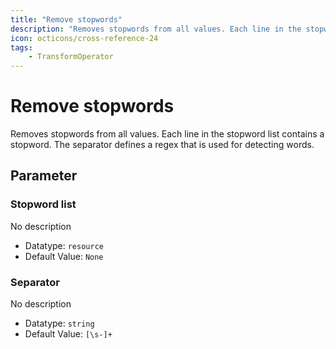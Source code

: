 ```yaml
---
title: "Remove stopwords"
description: "Removes stopwords from all values. Each line in the stopword list contains a stopword. The separator defines a regex that is used for detecting words."
icon: octicons/cross-reference-24
tags: 
    - TransformOperator
---
```

# Remove stopwords
<!-- This file was generated - DO NOT CHANGE IT MANUALLY -->



Removes stopwords from all values. Each line in the stopword list contains a stopword. The separator defines a regex that is used for detecting words.

## Parameter

### Stopword list

No description

- Datatype: `resource`
- Default Value: `None`



### Separator

No description

- Datatype: `string`
- Default Value: `[\s-]+`



